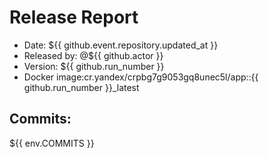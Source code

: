# Release Report

-   Date: ${{ github.event.repository.updated_at }}
-   Released by: @${{ github.actor }}
-   Version: ${{ github.run_number }}
-   Docker image:cr.yandex/crpbg7g9053gq8unec5l/app::{{ github.run_number }}\_latest

## Commits:

${{ env.COMMITS }}
